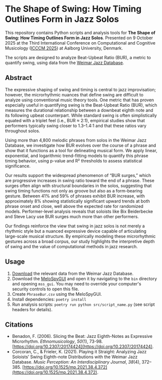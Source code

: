 # The Shape of Swing: How Timing Outlines Form in Jazz Solos

This repository contains Python scripts and analysis tools for **The Shape of Swing: How Timing Outlines Form in Jazz Solos**. Presented on 9 October 2025 at the Third International Conference on Computational and Cognitive Musicology ([ICCCM 2025](https://digital.musicology.org/icccm-2025/)) at Aalborg University, Denmark. 

The scripts are designed to analyze Beat-Upbeat Ratio (BUR), a metric to quantify swing, using data from the [Weimar Jazz Database](https://jazzomat.hfm-weimar.de/dbformat/dboverview.html).

## Abstract

The expressive shaping of swing and timing is central to jazz improvisation; however, the
microrhythmic nuances that define swing are difficult to analyze using conventional music theory tools.
One metric that has proven especially useful in quantifying swing is the Beat-Upbeat Ratio (BUR),
which measures the durational relationship between a downbeat eighth note and its following upbeat
counterpart. While standard swing is often simplistically equated with a triplet feel (i.e., BUR ≈ 2:1),
empirical studies show that performers typically swing closer to 1.3–1.4:1 and that these ratios vary
throughout solos.

Using more than 4,800 melodic phrases from solos in the Weimar Jazz Database, we investigate how
BUR evolves over the course of a phrase and show that it functions as a tool for delineating musical
form. We apply linear, exponential, and logarithmic trend-fitting models to quantify this phrase timing
behavior, using p-value and R² thresholds to assess statistical significance.

Our results support the widespread phenomenon of “BUR surges,” which are progressive increases in
swing ratio toward the end of a phrase. These surges often align with structural boundaries in the solos,
suggesting that swing timing functions not only as groove but also as a form-bearing gesture. Between
41% and 59% of phrases exhibit BUR increase, with approximately 8% showing statistically
significant upward trends at both phrase onset and close, well above the expected rate for randomized
models. Performer-level analysis reveals that soloists like Bix Beiderbecke and Steve Lacy use BUR
surges much more than other performers.

Our findings reinforce the view that swing in jazz solos is not merely a rhythmic style but a nuanced
expressive device capable of articulating large-scale musical structure. By empirically modeling these
microrhythmic gestures across a broad corpus, our study highlights the interpretive depth of swing and
the value of computational methods in jazz research.

## Usage

1. [Download](https://jazzomat.hfm-weimar.de/download/download.html) the relevant data from the Weimar Jazz Database.
2. Download the [MeloSpyGUI](https://jazzomat.hfm-weimar.de/download/download.html) and open it by navigating to the `bin` directory and opening `mss_gui`. You may need to override your computer's security controls to open this file. 
3. Create `PhraseBur.csv` using the MeloSpyGUI.
4. Install dependencies: `poetry install`
5. Run analysis scripts: `poetry run python src/script_name.py` (see script headers for details).

## Citations

- Benadon, F. (2006). Slicing the Beat: Jazz Eighth-Notes as Expressive Microrhythm. *Ethnomusicology*, *50*(1), 73-98. [https://doi.org/10.2307/20174424](https://doi.org/10.2307/20174424).
- Corcoran, C., & Frieler, K. (2021). Playing it Straight: Analyzing Jazz Soloists’ Swing Eighth-note
Distributions with the Weimar Jazz Database. *Music Perception: An Interdisciplinary Journal*, *38*(4),
372–385. [https://doi.org/10.1525/mp.2021.38.4.372](https://doi.org/10.1525/mp.2021.38.4.372).